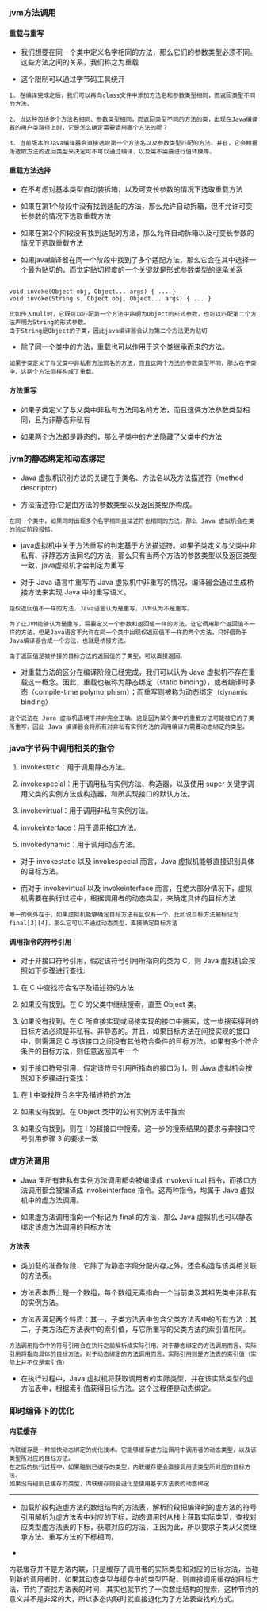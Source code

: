 ### jvm方法调用

#### 重载与重写

- 我们想要在同一个类中定义名字相同的方法，那么它们的参数类型必须不同。这些方法之间的关系，我们称之为重载

- 这个限制可以通过字节码工具绕开

````
1. 在编译完成之后，我们可以再向class文件中添加方法名和参数类型相同，而返回类型不同的方法。

2. 当这种包括多个方法名相同、参数类型相同，而返回类型不同的方法的类，出现在Java编译器的用户类路径上时，它是怎么确定需要调用哪个方法的呢？

3. 当前版本的Java编译器会直接选取第一个方法名以及参数类型匹配的方法。并且，它会根据所选取方法的返回类型来决定可不可以通过编译，以及需不需要进行值转换等。

````

#### 重载方法选择

- 在不考虑对基本类型自动装拆箱，以及可变长参数的情况下选取重载方法

- 如果在第1个阶段中没有找到适配的方法，那么允许自动拆箱，但不允许可变长参数的情况下选取重载方法

- 如果在第2个阶段没有找到适配的方法，那么允许自动拆箱以及可变长参数的情况下选取重载方法

- 如果java编译器在同一个阶段中找到了多个适配方法，那么它会在其中选择一个最为贴切的，而觉定贴切程度的一个关键就是形式参数类型的继承关系

````

void invoke(Object obj, Object... args) { ... }
void invoke(String s, Object obj, Object... args) { ... }

比如传入null时，它既可以匹配第一个方法中声明为Object的形式参数，也可以匹配第二个方法声明为String的形式参数。
由于String是Object的子类，因此java编译器会认为第二个方法更为贴切
````

- 除了同一个类中的方法，重载也可以作用于这个类继承而来的方法。

````
如果子类定义了与父类中非私有方法同名的方法，而且这两个方法的参数类型不同，那么在子类中，这两个方法同样构成了重载。
````

#### 方法重写

- 如果子类定义了与父类中非私有方法同名的方法，而且这俩方法参数类型相同，且为非静态非私有

- 如果两个方法都是静态的，那么子类中的方法隐藏了父类中的方法

### jvm的静态绑定和动态绑定

- Java 虚拟机识别方法的关键在于类名、方法名以及方法描述符（method descriptor）

- 方法描述符:它是由方法的参数类型以及返回类型所构成。

````  
在同一个类中，如果同时出现多个名字相同且描述符也相同的方法，那么 Java 虚拟机会在类的验证阶段报错。
````

- java虚拟机中关于方法重写的判定基于方法描述符。如果子类定义与父类中非私有、非静态方法同名的方法，那么只有当两个方法的参数类型以及返回类型一致，java虚拟机才会判定为重写

- 对于 Java 语言中重写而 Java 虚拟机中非重写的情况，编译器会通过生成桥接方法来实现 Java 中的重写语义。

````
指仅返回值不一样的方法，Java语言认为是重写，JVM认为不是重写。

为了让JVM能够认为是重写，需要定义一个参数和返回值一样的方法，让它调用那个返回值不一样的方法，但是Java语言不允许在同一个类中出现仅返回值不一样的两个方法，只好借助于Java编译器合成一个方法，也就是桥接方法。

由于返回值是被桥接的目标方法的返回值的子类型，可以直接返回。

````

- 对重载方法的区分在编译阶段已经完成，我们可以认为 Java 虚拟机不存在重载这一概念。因此，重载也被称为静态绑定（static binding），或者编译时多态（compile-time
  polymorphism）；而重写则被称为动态绑定（dynamic binding）

````
这个说法在 Java 虚拟机语境下并非完全正确。这是因为某个类中的重载方法可能被它的子类所重写，因此 Java 编译器会将所有对非私有实例方法的调用编译为需要动态绑定的类型。

````

### java字节码中调用相关的指令

1. invokestatic：用于调用静态方法。

2. invokespecial：用于调用私有实例方法、构造器，以及使用 super 关键字调用父类的实例方法或构造器，和所实现接口的默认方法。

3. invokevirtual：用于调用非私有实例方法。

4. invokeinterface：用于调用接口方法。

5. invokedynamic：用于调用动态方法。

- 对于 invokestatic 以及 invokespecial 而言，Java 虚拟机能够直接识别具体的目标方法。

- 而对于 invokevirtual 以及 invokeinterface 而言，在绝大部分情况下，虚拟机需要在执行过程中，根据调用者的动态类型，来确定具体的目标方法

````
唯一的例外在于，如果虚拟机能够确定目标方法有且仅有一个，比如说目标方法被标记为 final[3][4]，那么它可以不通过动态类型，直接确定目标方法
````

#### 调用指令的符号引用

- 对于非接口符号引用，假定该符号引用所指向的类为 C，则 Java 虚拟机会按照如下步骤进行查找:

1. 在 C 中查找符合名字及描述符的方法

2. 如果没有找到，在 C 的父类中继续搜索，直至 Object 类。

3. 如果没有找到，在 C 所直接实现或间接实现的接口中搜索，这一步搜索得到的目标方法必须是非私有、非静态的。并且，如果目标方法在间接实现的接口中，则需满足 C
   与该接口之间没有其他符合条件的目标方法。如果有多个符合条件的目标方法，则任意返回其中一个

- 对于接口符号引用，假定该符号引用所指向的接口为 I，则 Java 虚拟机会按照如下步骤进行查找：

1. 在 I 中查找符合名字及描述符的方法

2. 如果没有找到，在 Object 类中的公有实例方法中搜索

3. 如果没有找到，则在 I 的超接口中搜索。这一步的搜索结果的要求与非接口符号引用步骤 3 的要求一致

### 虚方法调用

- Java 里所有非私有实例方法调用都会被编译成 invokevirtual 指令，而接口方法调用都会被编译成 invokeinterface 指令。这两种指令，均属于 Java 虚拟机中的虚方法调用。

- 如果虚方法调用指向一个标记为 final 的方法，那么 Java 虚拟机也可以静态绑定该虚方法调用的目标方法

#### 方法表

- 类加载的准备阶段，它除了为静态字段分配内存之外，还会构造与该类相关联的方法表。

- 方法表本质上是一个数组，每个数组元素指向一个当前类及其祖先类中非私有的实例方法。

- 方法表满足两个特质：其一，子类方法表中包含父类方法表中的所有方法；其二，子类方法在方法表中的索引值，与它所重写的父类方法的索引值相同。

````
方法调用指令中的符号引用会在执行之前解析成实际引用。对于静态绑定的方法调用而言，实际引用将指向具体的目标方法。对于动态绑定的方法调用而言，实际引用则是方法表的索引值（实际上并不仅是索引值）
````

- 在执行过程中，Java 虚拟机将获取调用者的实际类型，并在该实际类型的虚方法表中，根据索引值获得目标方法。这个过程便是动态绑定。

### 即时编译下的优化

#### 内联缓存

````
内联缓存是一种加快动态绑定的优化技术。它能够缓存虚方法调用中调用者的动态类型，以及该类型所对应的目标方法。
在之后的执行过程中，如果碰到已缓存的类型，内联缓存便会直接调用该类型所对应的目标方法。
如果没有碰到已缓存的类型，内联缓存则会退化至使用基于方法表的动态绑定
````

------

- 加载阶段构造虚方法的数组结构的方法表，解析阶段把编译时的虚方法的符号引用解析为虚方法表中对应的下标，动态调用时从栈上获取实际类型，查找对应类型虚方法表的下标，获取对应的方法，正因为此，所以要求子类从父类继承方法、重写方法的下标相同。

-
内联缓存并不是方法内联，只是缓存了调用者的实际类型和对应的目标方法，当碰到新的调用者时，如果其动态类型与缓存中的类型匹配，则直接调用缓存的目标方法，节约了查找方法表的时间，其实也就节约了一次数组结构的搜索，这种节约的意义并不是非常的大，所以多态内联时就直接退化为了方法表查找的方式。

